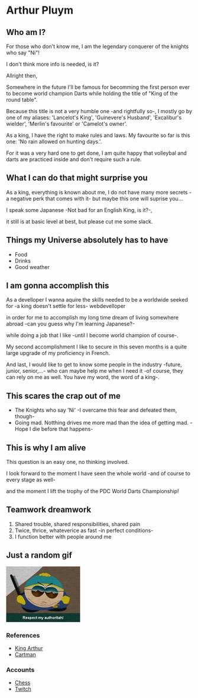 # Arthur Pluym

## Who am I?
For those who don't know me, I am the legendary conquerer of the knights who say "Ni"!

I don't think more info is needed, is it?

Allright then,

Somewhere in the future I'll be famous for becomming the first person ever to become world champion Darts
while holding the title of "King of the round table".

Because this title is not a very humble one -and rightfully so-,
I mostly go by one of my aliases: 'Lancelot's King', 'Guinevere's Husband', 'Excalibur's wielder', 'Merlin's favourite' or 'Camelot's owner'.

As a king, I have the right to make rules and laws. My favourite so far is this one: 'No rain allowed on hunting days.'.

For it was a very hard one to get done, I am quite happy that volleybal and darts are practiced inside and don't require such a rule.

## What I can do that might surprise you
As a king, everything is known about me, I do not have many more secrets -a negative perk that comes with it- but maybe this one will suprise you...

I speak some Japanese -Not bad for an English King, is it?-,

 it still is at basic level at best, but please cut me some slack.


## Things my Universe absolutely has to have
* Food
* Drinks
* Good weather

## I am gonna accomplish this
As a develloper I wanna aquire the skills needed to be a worldwide seeked for -a king doesn't settle for less- webdevelloper

in order for me to accomplish my long time dream of living somewhere abroad -can you guess why I'm learning Japanese?-

while doing a job that I like -until I become world champion of course-.

My second accomplishment I like to secure in this seven months is a quite large upgrade of my proficiency in French.

And last, I would like to get to know some people in the industry -future, junior, senior,...-
who can maybe help me when I need it -of course, they can rely on me as well. You have my word, the word of a king-.

## This scares the crap out of me
* The Knights who say 'Ni' -I overcame this fear and defeated them, though-
* Going mad. Notthing drives me more mad than the idea of getting mad. -Hope I die before that happens-

## This is why I am alive
This question is an easy one, no thinking involved.

I look forward to the moment I have seen the whole world -and of course to every stage as well-

and the moment I lift the trophy of the PDC World Darts Championship!

## Teamwork dreamwork
1. Shared trouble, shared responsibilities, shared pain
2. Twice, thrice, whateverice as fast -in perfect conditions-
3. I function better with people around me

## Just a random gif
![Cartman](200w.gif)

### References
- [King Arthur](https://www.youtube.com/watch?v=AmtSj4wH5Rg)
- [Cartman](https://www.southparkstudios.com/)

### Accounts
- [Chess](https://www.chess.com/member/guinevereshusband)
- [Twitch](https://www.twitch.tv/guinevereshusband)

